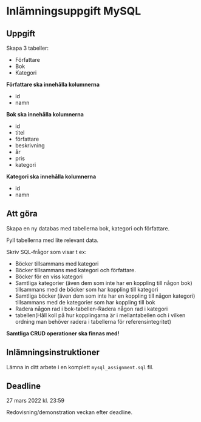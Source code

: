 # Inlämningsuppgift MySQL

## Uppgift

Skapa 3 tabeller:

- Författare
- Bok
- Kategori

__Författare ska innehålla kolumnerna__

- id
- namn

__Bok ska innehålla kolumnerna__

- id
- titel
- författare
- beskrivning
- år
- pris
- kategori

__Kategori ska innehålla kolumnerna__

- id
- namn

## Att göra

Skapa en ny databas med tabellerna bok, kategori och författare.

Fyll tabellerna med lite relevant data.

Skriv SQL-frågor som visar t ex:
- Böcker tillsammans med kategori
- Böcker tillsammans med kategori och författare.
- Böcker för en viss kategori
- Samtliga kategorier (även dem som inte har en koppling till någon bok) tillsammans med de böcker som har koppling till kategori
- Samtliga böcker (även dem som inte har en koppling till någon kategori) tillsammans med de kategorier som har koppling till bok
- Radera någon rad i bok-tabellen-Radera någon rad i kategori
- tabellen(Håll koll på hur kopplingarna är i mellantabellen och i vilken ordning man behöver radera i tabellerna för referensintegritet)

__Samtliga CRUD operationer ska finnas med!__

## Inlämningsinstruktioner

Lämna in ditt arbete i en komplett `mysql_assignment.sql` fil.

## Deadline

27 mars 2022 kl. 23:59

Redovisning/demonstration veckan efter deadline.
